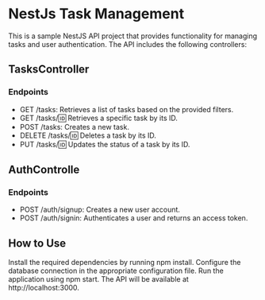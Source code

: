 # NestJs Task Management
This is a sample NestJS API project that provides functionality for managing tasks and user authentication. The API includes the following controllers:

## TasksController
### Endpoints
+ GET /tasks: Retrieves a list of tasks based on the provided filters.
+ GET /tasks/:id: Retrieves a specific task by its ID.
+ POST /tasks: Creates a new task.
+ DELETE /tasks/:id: Deletes a task by its ID.
+ PUT /tasks/:id: Updates the status of a task by its ID.

## AuthControlle
### Endpoints
+ POST /auth/signup: Creates a new user account.
+ POST /auth/signin: Authenticates a user and returns an access token.

## How to Use
Install the required dependencies by running npm install.
Configure the database connection in the appropriate configuration file.
Run the application using npm start.
The API will be available at http://localhost:3000.